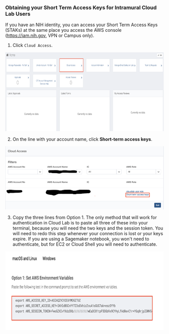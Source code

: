 ### Obtaining your Short Term Access Keys for Intramural Cloud Lab Users

If you have an NIH identity, you can access your Short Term Access Keys (STAKs) at the same place you access the AWS console (https://iam.nih.gov, VPN or Campus only).

1. Click `Cloud Access`. 

<img src="/docs/images/1_cloud_access.png" width="550" height="250">

2. On the line with your account name, click **Short-term access keys**. 

<img src="/docs/images/2_click_stak.png" width="550" height="200">

3. Copy the three lines from Option 1. The only method that will work for authentication in Cloud Lab is to paste all three of these into your terminal, because you will need the two keys and the session token. You will need to redo this step whenever your connection is lost or your keys expire. If you are using a Sagemaker notebook, you won't need to authenticate, but for EC2 or Cloud Shell you will need to authenticate.

<img src="/docs/images/3_paste_creds.png" width="550" height="250">


